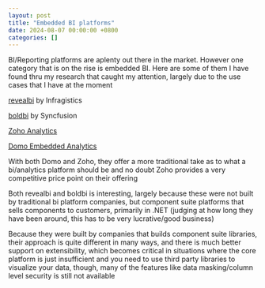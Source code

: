 ```yaml
---
layout: post
title: "Embedded BI platforms"
date: 2024-08-07 00:00:00 +0800
categories: []
---
```


BI/Reporting platforms are aplenty out there in the market. However one category that is on the rise is embedded BI. Here are some of them I have found thru my research that caught my attention, largely due to the use cases that I have at the moment

[revealbi](https://www.revealbi.io/) by Infragistics

[boldbi](https://www.boldbi.com/) by Syncfusion

[Zoho Analytics](https://www.zoho.com/analytics/)

[Domo Embedded Analytics](https://www.domo.com/embedded-analytics)

With both Domo and Zoho, they offer a more traditional take as to what a bi/analytics platform should be and no doubt Zoho provides a very competitive price point on their offering

Both revealbi and boldbi is interesting, largely because these were not built by traditional bi platform companies, but component suite platforms that sells components to customers, primarily in .NET (judging at how long they have been around, this has to be very lucrative/good business)

Because they were built by companies that builds component suite libraries, their approach is quite different in many ways, and there is much better support on extensibility, which becomes critical in situations where the core platform is just insufficient and you need to use third party libraries to visualize your data, though, many of the features like data masking/column level security is still not available

